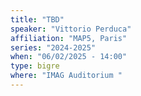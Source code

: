 ```yaml
---
title: "TBD"
speaker: "Vittorio Perduca"
affiliation: "MAP5, Paris"
series: "2024-2025"
when: "06/02/2025 - 14:00"
type: bigre
where: "IMAG Auditorium "
---
```

